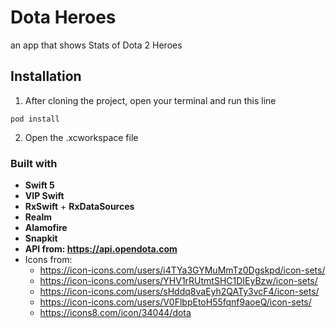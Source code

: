 # Dota Heroes

an app that shows Stats of Dota 2 Heroes

## Installation

1. After cloning the project, open your terminal and run this line 
```
pod install
```

2. Open the .xcworkspace file

### Built with
- **Swift 5**
- **VIP Swift**
- **RxSwift** + **RxDataSources**
- **Realm**
- **Alamofire**
- **Snapkit**
- **API from: https://api.opendota.com**
- Icons from:
    - https://icon-icons.com/users/i4TYa3GYMuMmTz0Dgskpd/icon-sets/
    - https://icon-icons.com/users/YHV1rRUtmtSHC1DIEyBzw/icon-sets/
    - https://icon-icons.com/users/sHddq8vaEyh2QATy3vcF4/icon-sets/
    - https://icon-icons.com/users/V0FlbpEtoH55fqnf9aoeQ/icon-sets/
    - https://icons8.com/icon/34044/dota
